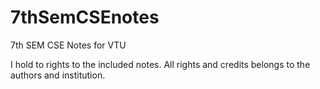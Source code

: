 # 7thSemCSEnotes
7th SEM CSE Notes for VTU

I hold to rights to the included notes. All rights and credits belongs to the authors and institution. 
